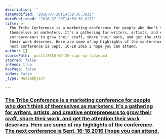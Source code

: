 ```yaml
---
description: ''
dateModified: '2016-07-20T14:59:36.383Z'
datePublished: '2016-07-20T14:59:36.817Z'
title: >-
  The Tribe Conference is a marketing conference for people who don't think of
  themselves as marketers. It's a gathering for writers, artists, and creative
  entrepreneurs to grow their craft, share their work, and get the attention
  their work deserves. Here are some of my highlights of the conference. The
  next conference is Sept. 16-18 2016 I hope you can attend.
author: []
sourcePath: _posts/2016-07-20-sign-up-today.md
starred: false
inFeed: true
hasPage: false
inNav: false
_type: MediaObject

---
```

### [The Tribe Conference is a marketing conference for people who don't think of themselves as marketers. It's a gathering for writers, artists, and creative entrepreneurs to grow their craft, share their work, and get the attention their work deserves. Here are some of my highlights of the conference. The next conference is Sept. 16-18 2016 I hope you can attend.][0]

[0]: https://www.universe.com/events/tribe-conference-2016-tickets-franklin-HL2FYP